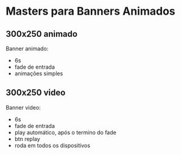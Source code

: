 # Masters para Banners Animados

## 300x250 animado
Banner animado:
* 6s
* fade de entrada
* animações simples


## 300x250 video
Banner video:
* 6s
* fade de entrada
* play automático, após o termino do fade
* btn replay
* roda em todos os dispositivos 